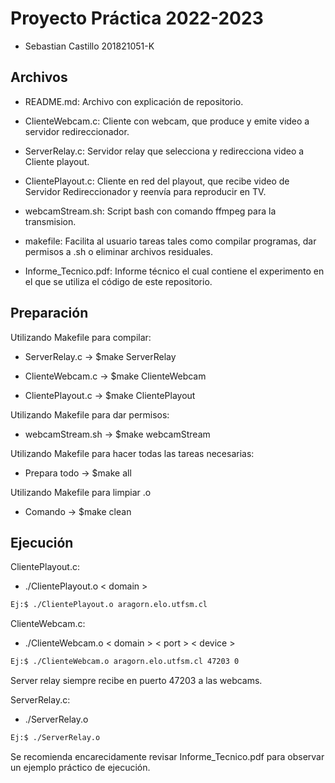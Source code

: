 # Proyecto Práctica 2022-2023
- Sebastian Castillo		201821051-K



## Archivos
- README.md: Archivo con explicación de repositorio.

- ClienteWebcam.c: Cliente con webcam, que produce y emite video a servidor redireccionador.

- ServerRelay.c: Servidor relay que selecciona y redirecciona video a Cliente playout.

- ClientePlayout.c: Cliente en red del playout, que recibe video de Servidor Redireccionador y reenvía para reproducir en TV.

- webcamStream.sh: Script bash con comando ffmpeg para la transmision.

- makefile: Facilita al usuario tareas tales como compilar programas, dar permisos a .sh o eliminar archivos residuales.

- Informe_Tecnico.pdf: Informe técnico el cual contiene el experimento en el que se utiliza el código de este repositorio.

## Preparación

Utilizando Makefile para compilar:

- ServerRelay.c -> $make ServerRelay

- ClienteWebcam.c -> $make ClienteWebcam

- ClientePlayout.c -> $make ClientePlayout


Utilizando Makefile para dar permisos:

- webcamStream.sh -> $make webcamStream


Utilizando Makefile para hacer todas las tareas necesarias:
- Prepara todo -> $make all


Utilizando Makefile para limpiar .o
- Comando -> $make clean

## Ejecución


ClientePlayout.c: 
- ./ClientePlayout.o < domain >
```sh
Ej:$ ./ClientePlayout.o aragorn.elo.utfsm.cl
```

ClienteWebcam.c: 
- ./ClienteWebcam.o < domain > < port > < device >
```sh
Ej:$ ./ClienteWebcam.o aragorn.elo.utfsm.cl 47203 0
```
Server relay siempre recibe en puerto 47203 a las webcams.

ServerRelay.c: 
- ./ServerRelay.o
```sh
Ej:$ ./ServerRelay.o 
```

Se recomienda encarecidamente revisar Informe_Tecnico.pdf para observar un ejemplo práctico de ejecución.









